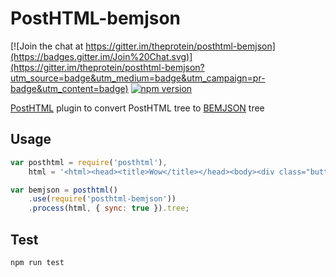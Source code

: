 # PostHTML-bemjson

[![Join the chat at https://gitter.im/theprotein/posthtml-bemjson](https://badges.gitter.im/Join%20Chat.svg)](https://gitter.im/theprotein/posthtml-bemjson?utm_source=badge&utm_medium=badge&utm_campaign=pr-badge&utm_content=badge)
[![npm version](https://badge.fury.io/js/posthtml-bemjson.svg)](http://badge.fury.io/js/posthtml-bemjson)

[PostHTML](https://github.com/posthtml/posthtml) plugin to convert PostHTML tree to [BEMJSON](https://en.bem.info/technology/bemjson/) tree

## Usage

```js
var posthtml = require('posthtml'),
    html = '<html><head><title>Wow</title></head><body><div class="button"><div class="button__text">Text</div></div></body></html>';

var bemjson = posthtml()
    .use(require('posthtml-bemjson'))
    .process(html, { sync: true }).tree;
```

## Test

```
npm run test
```

